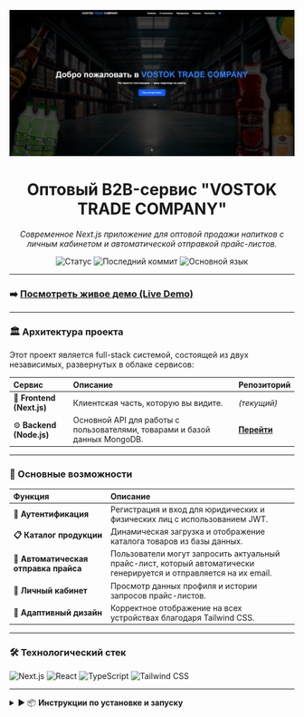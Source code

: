 <p align="center">
  <img src="./assets/screen.png" alt="Скриншот проекта Vostok Trade" width="800px"> 
  </p>

<div align="center">

# Оптовый B2B-сервис "VOSTOK TRADE COMPANY"

_Современное Next.js приложение для оптовой продажи напитков с личным кабинетом и автоматической отправкой прайс-листов._

</div>

<p align="center">
    <img src="https://img.shields.io/badge/status-live-success?style=for-the-badge" alt="Статус">
    <img src="https://img.shields.io/github/last-commit/Doomsday058/vostok_trade_frontend?style=for-the-badge" alt="Последний коммит">
    <img src="https://img.shields.io/github/languages/top/Doomsday058/vostok_trade_frontend?style=for-the-badge" alt="Основной язык">
</p>

---

### ➡️ **[Посмотреть живое демо (Live Demo)](https://vostok-trade-frontend.vercel.app/)**

---

### 🏛️ Архитектура проекта

Этот проект является full-stack системой, состоящей из двух независимых, развернутых в облаке сервисов:

| Сервис | Описание | Репозиторий |
| :--- | :--- | :--- |
| 🎨 **Frontend (Next.js)** | Клиентская часть, которую вы видите. | _(текущий)_ |
| ⚙️ **Backend (Node.js)** | Основной API для работы с пользователями, товарами и базой данных MongoDB. | **[Перейти](https://github.com/Doomsday058/vostok_trade_backend)** |

---

### 🚀 Основные возможности

| Функция | Описание |
| :--- | :--- |
| **🔐 Аутентификация** | Регистрация и вход для юридических и физических лиц с использованием JWT. |
| **📋 Каталог продукции** | Динамическая загрузка и отображение каталога товаров из базы данных. |
| **📧 Автоматическая отправка прайса** | Пользователи могут запросить актуальный прайс-лист, который автоматически генерируется и отправляется на их email. |
| **👤 Личный кабинет** | Просмотр данных профиля и истории запросов прайс-листов. |
| **📱 Адаптивный дизайн** | Корректное отображение на всех устройствах благодаря Tailwind CSS. |

---

### 🛠️ Технологический стек

<p>
    <img src="https://img.shields.io/badge/Next.js-000000?style=for-the-badge&logo=nextdotjs&logoColor=white" alt="Next.js" />
    <img src="https://img.shields.io/badge/React-20232A?style=for-the-badge&logo=react&logoColor=61DAFB" alt="React" />
    <img src="https://img.shields.io/badge/TypeScript-3178C6?style=for-the-badge&logo=typescript&logoColor=white" alt="TypeScript" />
    <img src="https://img.shields.io/badge/Tailwind_CSS-38B2AC?style=for-the-badge&logo=tailwind-css&logoColor=white" alt="Tailwind CSS" />
</p>

---

<details>
<summary>▶️ 📦  <strong>Инструкции по установке и запуску</strong></summary>

<br>

1.  **Клонируйте репозиторий:**
    ```bash
    git clone [https://github.com/Doomsday058/vostok-trade-frontend.git](https://github.com/Doomsday058/vostok-trade-frontend.git)
    cd vostok-trade-frontend
    ```

2.  **Установите зависимости:**
    ```bash
    npm install
    ```

3.  **Создайте файл `.env.local`** в корне проекта и добавьте переменную для подключения к бэкенду:
    ```
    NEXT_PUBLIC_API_URL=http://localhost:8000
    ```

4.  **Запустите приложение для локальной разработки:**
    ```bash
    npm run dev
    ```

</details>
